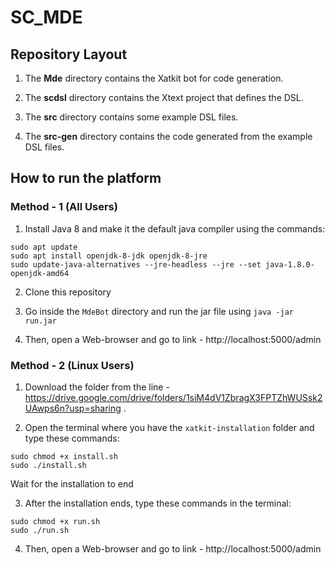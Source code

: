 # SC_MDE

## Repository Layout

1) The **Mde** directory contains the Xatkit bot for code generation.

2) The **scdsl** directory contains the Xtext project that defines the DSL.

3) The **src** directory contains some example DSL files.

4) The **src-gen** directory contains the code generated from the example DSL files.

## How to run the platform

### Method - 1 (All Users)

1) Install Java 8 and make it the default java compiler using the commands:

```
sudo apt update
sudo apt install openjdk-8-jdk openjdk-8-jre
sudo update-java-alternatives --jre-headless --jre --set java-1.8.0-openjdk-amd64
```

2) Clone this repository

3) Go inside the `MdeBot` directory and run the jar file using `java -jar run.jar`

4) Then, open a Web-browser and go to link - http://localhost:5000/admin

### Method - 2 (Linux Users) 

1) Download the folder from the line - https://drive.google.com/drive/folders/1siM4dV1ZbragX3FPTZhWUSsk2UAwps6n?usp=sharing .

2) Open the terminal where you have the `xatkit-installation` folder and type these commands:

```
sudo chmod +x install.sh
sudo ./install.sh
```
Wait for the installation to end

3) After the installation ends, type these commands in the terminal:

```
sudo chmod +x run.sh
sudo ./run.sh
```

4) Then, open a Web-browser and go to link - http://localhost:5000/admin
